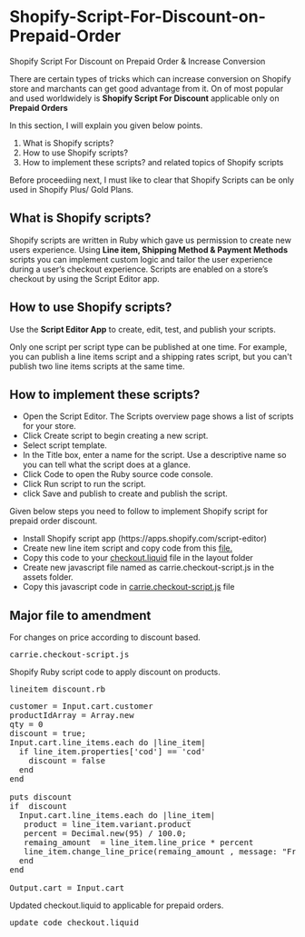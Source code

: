 # Shopify-Script-For-Discount-on-Prepaid-Order
Shopify Script For Discount on Prepaid Order &amp; Increase Conversion

There are certain types of tricks which can increase conversion on Shopify store and marchants can get good advantage from it. 
On of most popular and used worldwidely is <b>Shopify Script For Discount</b> applicable only on <b>Prepaid Orders</b> 

In this section, I will explain you given below points.
1. What is Shopify scripts?
2. How to use Shopify scripts?
3. How to implement these scripts? 
and related topics of Shopify scripts

Before proceediing next, I must like to clear that Shopify Scripts can be only used in Shopify Plus/ Gold Plans.

<h2>What is Shopify scripts?</h2>
<p>Shopify scripts are written in Ruby which gave us permission to create new users experience. Using <b>Line item, Shipping Method & Payment Methods</b> scripts you can implement custom logic and tailor the user experience during a user’s checkout experience. Scripts are enabled on a store’s checkout by using the Script Editor app.</p>

<h2>How to use Shopify scripts?</h2>
<p>Use the <b>Script Editor App</b> to create, edit, test, and publish your scripts.</p>
<p>Only one script per script type can be published at one time. For example, you can publish a line items script and a shipping rates script, but you can't publish two line items scripts at the same time.</p>

<h2>How to implement these scripts? </h2>
<ul>
<li>Open the Script Editor. The Scripts overview page shows a list of scripts for your store.</li>
<li>Click Create script to begin creating a new script.</li>
<li>Select script template.</li>
<li>In the Title box, enter a name for the script. Use a descriptive name so you can tell what the script does at a glance.</li>
<li>Click Code to open the Ruby source code console.</li>
<li>Click Run script to run the script.</li>
<li>click Save and publish to create and publish the script.</li>
</ul>

Given below steps you need to follow to implement Shopify script for prepaid order discount.
<ul>
<li>Install Shopify script app (https://apps.shopify.com/script-editor)</li>
  <li>Create new line item script and copy code from this <a href="https://github.com/kirpalsingh17/Shopify-Script-For-Discount-on-Prepaid-Order/blob/master/lineitem_discount.rb">file.</a> </li>
<li>Copy this code to your <a href="https://github.com/kirpalsingh17/Shopify-Script-For-Discount-on-Prepaid-Order/blob/master/update_code_checkout.liquid">checkout.liquid</a> file in the layout folder</li>
<li>Create new javascript file named as carrie.checkout-script.js in the assets folder.</li>
<li>Copy this javascript code in <a href="https://github.com/kirpalsingh17/Shopify-Script-For-Discount-on-Prepaid-Order/blob/master/carrie.checkout-script.js">carrie.checkout-script.js</a> file</li>
</ul>

<h2>Major file to amendment</h2>
For changes on price according to discount based.
<pre>carrie.checkout-script.js</pre>

Shopify Ruby script code to apply discount on products.
<pre>lineitem_discount.rb</pre>
<pre>
customer = Input.cart.customer
productIdArray = Array.new
qty = 0
discount = true;
Input.cart.line_items.each do |line_item|
  if line_item.properties['cod'] == 'cod'
    discount = false
  end
end

puts discount
if  discount
  Input.cart.line_items.each do |line_item|
   product = line_item.variant.product
   percent = Decimal.new(95) / 100.0;
   remaing_amount  = line_item.line_price * percent
   line_item.change_line_price(remaing_amount , message: "Free Shipping + Extra 5% OFF On Prepaid Orders.")
  end
end

Output.cart = Input.cart
</pre>  
Updated checkout.liquid to applicable for prepaid orders.
<pre>update_code_checkout.liquid</pre>
